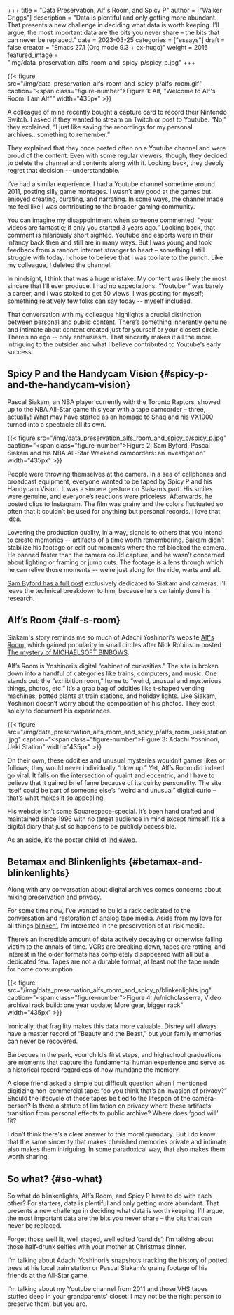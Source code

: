 +++
title = "Data Preservation, Alf's Room, and Spicy P"
author = ["Walker Griggs"]
description = "Data is plentiful and only getting more abundant. That presents a new challenge in deciding what data is worth keeping. I’ll argue, the most important data are the bits you never share – the bits that can never be replaced."
date = 2023-03-25
categories = ["essays"]
draft = false
creator = "Emacs 27.1 (Org mode 9.3 + ox-hugo)"
weight = 2016
featured_image = "img/data_preservation_alfs_room_and_spicy_p/spicy_p.jpg"
+++

{{< figure src="/img/data_preservation_alfs_room_and_spicy_p/alfs_room.gif" caption="<span class=\"figure-number\">Figure 1: </span>Alf, \"Welcome to Alf's Room. I am Alf\"" width="435px" >}}

A colleague of mine recently bought a capture card to record their Nintendo Switch. I asked if they wanted to stream on Twitch or post to Youtube. “No,” they explained, “I just like saving the recordings for my personal archives...something to remember.”

They explained that they once posted often on a Youtube channel and were proud of the content. Even with some regular viewers, though, they decided to delete the channel and contents along with it. Looking back, they deeply regret that decision -- understandable.

I’ve had a similar experience. I had a Youtube channel sometime around 2011, posting silly game montages. I wasn’t any good at the games but enjoyed creating, curating, and narrating. In some ways, the channel made me feel like I was contributing to the broader gaming community.

You can imagine my disappointment when someone commented: “your videos are fantastic; if only you started 3 years ago.” Looking back, that comment is hilariously short sighted. Youtube and esports were in their infancy back then and still are in many ways. But I was young and took feedback from a random internet stranger to heart – something I still struggle with today. I chose to believe that I was too late to the punch. Like my colleague, I deleted the channel.

In hindsight, I think that was a huge mistake. My content was likely the most sincere that I’ll ever produce. I had no expectations. “Youtuber” was barely a career, and I was stoked to get 50 views. I was posting for myself; something relatively few folks can say today -- myself included.

That conversation with my colleague highlights a crucial distinction between personal and public content. There’s something inherently genuine and intimate about content created just for yourself or your closest circle. There’s no ego -- only enthusiasm. That sincerity makes it all the more intriguing to the outsider and what I believe contributed to Youtube’s early success.


## Spicy P and the Handycam Vision {#spicy-p-and-the-handycam-vision}

Pascal Siakam, an NBA player currently with the Toronto Raptors, showed up to the NBA All-Star game this year with a tape camcorder – three, actually! What may have started as an homage to [Shaq and his VX1000](https://twitter.com/NBAonTNT/status/1627142034522796033) turned into a spectacle all its own.

{{< figure src="/img/data_preservation_alfs_room_and_spicy_p/spicy_p.jpg" caption="<span class=\"figure-number\">Figure 2: </span>Sam Byford, Pascal Siakam and his NBA All-Star Weekend camcorders: an investigation" width="435px" >}}

People were throwing themselves at the camera. In a sea of cellphones and broadcast equipment, everyone wanted to be taped by Spicy P and his Handycam Vision. It was a sincere gesture on Siakam’s part. His smiles were genuine, and everyone’s reactions were priceless. Afterwards, he posted clips to Instagram. The film was grainy and the colors fluctuated so often that it couldn’t be used for anything but personal records. I love that idea.

Lowering the production quality, in a way, signals to others that you intend to create memories -- artifacts of a time worth remembering. Saikam didn’t stabilize his footage or edit out moments where the ref blocked the camera. He panned faster than the camera could capture, and he wasn’t concerned about lighting or framing or jump cuts. The footage is a lens through which he can relive those moments -- we’re just along for the ride, warts and all.

[Sam Byford has a full post](https://www.multicore.blog/p/pascal-siakam-and-his-nba-all-star) <span class="underline">exclusively</span> dedicated to Siakam and cameras. I'll leave the technical breakdown to him, because he's certainly done his research.


## Alf’s Room {#alf-s-room}

Siakam's story reminds me so much of Adachi Yoshinori's website [Alf's Room,](https://alf-s-room.com/) which gained popularity in small circles after Nick Robinson posted [The mystery of MICHAELSOFT BINBOWS](https://www.youtube.com/watch?v=yDzAAjzbV5g).

Alf’s Room is Yoshinori’s digital “cabinet of curiosities.” The site is broken down into a handful of categories like trains, computers, and music. One stands out: the “exhibition room,” home to “weird, unusual and mysterious things, photos, etc.” It’s a grab bag of oddities like t-shaped vending machines, potted plants at train stations, and holiday lights. Like Siakam, Yoshinori doesn’t worry about the composition of his photos. They exist solely to document his experiences.

{{< figure src="/img/data_preservation_alfs_room_and_spicy_p/alfs_room_ueki_station.jpg" caption="<span class=\"figure-number\">Figure 3: </span>Adachi Yoshinori, Ueki Station" width="435px" >}}

On their own, these oddities and unusual mysteries wouldn’t garner likes or follows; they would never individually “blow up.” Yet, Alf’s Room did indeed go viral. It falls on the intersection of quaint and eccentric, and I have to believe that it gained brief fame because of its quirky personality. The site itself could be part of someone else’s “weird and unusual” digital curio – that’s what makes it so appealing.

His website isn’t some Squarespace-special. It’s been hand crafted and maintained since 1996 with no target audience in mind except himself. It’s a digital diary that just so happens to be publicly accessible.

As an aside, it’s the poster child of [IndieWeb](https://indieweb.org).


## Betamax and Blinkenlights {#betamax-and-blinkenlights}

Along with any conversation about digital archives comes concerns about mixing preservation and privacy.

For some time now, I’ve wanted to build a rack dedicated to the conversation and restoration of analog tape media. Aside from my love for all things [blinken'](https://en.wikipedia.org/wiki/Blinkenlights), I’m interested in the preservation of at-risk media.

There’s an incredible amount of data actively decaying or otherwise falling victim to the annals of time. VCRs are breaking down, tapes are rotting, and interest in the older formats has completely disappeared with all but a dedicated few. Tapes are not a durable format, at least not the tape made for home consumption.

{{< figure src="/img/data_preservation_alfs_room_and_spicy_p/blinkenlights.jpg" caption="<span class=\"figure-number\">Figure 4: </span>/u/nicholasserra, Video archival rack build: one year update; More gear, bigger rack" width="435px" >}}

Ironically, that fragility makes this data more valuable. Disney will always have a master record of “Beauty and the Beast,” but your family memories can never be recovered.

Barbecues in the park, your child’s first steps, and highschool graduations are moments that capture the fundamental human experience and serve as a historical record regardless of how mundane the memory.

A close friend asked a simple but difficult question when I mentioned digitizing non-commercial tape: “do you think that’s an invasion of privacy?” Should the lifecycle of those tapes be tied to the lifespan of the camera-person? Is there a statute of limitation on privacy where these artifacts transition from personal effects to public archive? Where does ‘good will’ fit?

I don’t think there’s a clear answer to this moral quandary. But I do know that the same sincerity that makes cherished memories private and intimate also makes them intriguing. In some paradoxical way, that also makes them worth sharing.


## So what? {#so-what}

So what do blinkenlights, Alf’s Room, and Spicy P have to do with each other? For starters, data is plentiful and only getting more abundant. That presents a new challenge in deciding what data is worth keeping. I’ll argue, the most important data are the bits you never share – the bits that can never be replaced.

Forget those well lit, well staged, well edited ‘candids’; I’m talking about those half-drunk selfies with your mother at Christmas dinner.

I’m talking about Adachi Yoshinori’s snapshots tracking the history of potted trees at his local train station or Pascal Siakam’s grainy footage of his friends at the All-Star game.

I’m talking about my Youtube channel from 2011 and those VHS tapes stuffed deep in your grandparents' closet. I may not be the right person to preserve them, but you are.
